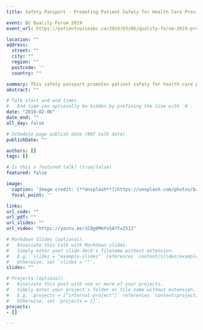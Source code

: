 ```yaml
---
title: Safety Passport - Promoting Patient Safety for Health Care Providers

event: BC Quality Forum 2019
event_url: https://patientvoicesbc.ca/2019/03/06/quality-forum-2019-presentations-are-available-online-now/

location: ""
address:
  street: ""
  city: ""
  region: "" 
  postcode: ''
  country: ""

summary: This safety passport promotes patient safety for health care providers through 2D augmented reality graphics!
abstract: ""

# Talk start and end times.
#   End time can optionally be hidden by prefixing the line with `#`.
date: "2019-02-06"
date_end: ""
all_day: false

# Schedule page publish date (NOT talk date).
publishDate: ""

authors: []
tags: []

# Is this a featured talk? (true/false)
featured: false

image: 
  caption: 'Image credit: [**Unsplash**](https://unsplash.com/photos/bzdhc5b3Bxs)'
  focal_point: ''

links:
url_code: ""
url_pdf: ""
url_slides: ""
url_video: "https://youtu.be/1CQg8MmYvSA?t=2512"

# Markdown Slides (optional).
#   Associate this talk with Markdown slides.
#   Simply enter your slide deck's filename without extension.
#   E.g. `slides = "example-slides"` references `content/slides/example-slides.md`.
#   Otherwise, set `slides = ""`.
slides: ""

# Projects (optional).
#   Associate this post with one or more of your projects.
#   Simply enter your project's folder or file name without extension.
#   E.g. `projects = ["internal-project"]` references `content/project/deep-learning/index.md`.
#   Otherwise, set `projects = []`.
projects:
- []

---
```

